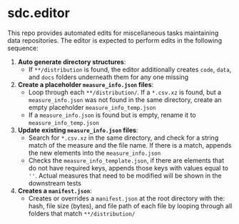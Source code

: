 # sdc.editor

This repo provides automated edits for miscellaneous tasks maintaining data repositories. The editor is expected to perform edits in the following sequence:

1. **Auto generate directory structures**:
    - If ```**/distribution``` is found, the editor additionally creates `code`, `data`, and `docs` folders underneath them for any one missing
2. **Create a placeholder `measure_info.json` files**: 
    - Loop through each `**/distribution/`. If a `*.csv.xz` is found, but a `measure_info.json` was not found in the same directory, create an empty placeholder `measure_info_temp.json`
    - If a `measure_info.json` is found but is empty, rename it to `measure_info_temp.json`
3. **Update existing `measure_info.json` files**: 
    - Search for ```*.csv.xz``` in the same directory, and check for a string match of the measure and the file name. If there is a match, appends the new elements into the ```measure_info.json```
    - Checks the `measure_info_template.json`, if there are elements that do not have required keys, appends those keys with values equal to `''`. Actual measures that need to be modified will be shown in the downstream tests
4. **Creates a ```manifest.json```**: 
    - Creates or overrides a ```manifest.json``` at the root directory with the: hash, file size (bytes), and file path of each file by looping through all folders that match ```**/distribution/``` 
